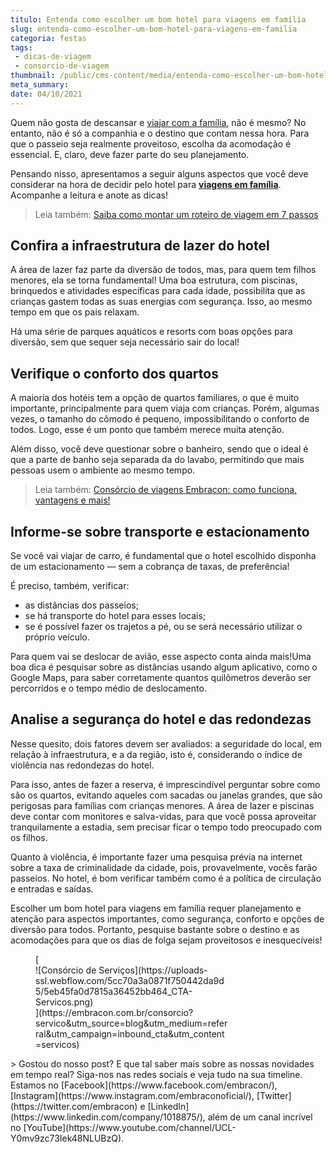 ```yaml
---
titulo: Entenda como escolher um bom hotel para viagens em família
slug: entenda-como-escolher-um-bom-hotel-para-viagens-em-familia
categoria: festas
tags:
 - dicas-de-viagem
 - consorcio-de-viagem
thumbnail: /public/cms-content/media/entenda-como-escolher-um-bom-hotel-para-viagens-em-familia.jpeg
meta_summary: 
date: 04/10/2021
---
```

Quem não gosta de descansar e [viajar com a família](https://www.embracon.com.br/blog/viagem-em-familia-4-dicas-para-agradar-a-todos), não é mesmo? No entanto, não é só a companhia e o destino que contam nessa hora. Para que o passeio seja realmente proveitoso, escolha da acomodação é essencial. E, claro, deve fazer parte do seu planejamento.

Pensando nisso, apresentamos a seguir alguns aspectos que você deve considerar na hora de decidir pelo hotel para [**viagens em família**](https://www.embracon.com.br/blog/como-escolher-um-destino-de-ferias-com-a-familia-confira-aqui). Acompanhe a leitura e anote as dicas!

> Leia também: [Saiba como montar um roteiro de viagem em 7 passos](https://www.embracon.com.br/blog/saiba-como-montar-um-roteiro-de-viagem-em-7-passos)

Confira a infraestrutura de lazer do hotel
------------------------------------------

A área de lazer faz parte da diversão de todos, mas, para quem tem filhos menores, ela se torna fundamental! Uma boa estrutura, com piscinas, brinquedos e atividades específicas para cada idade, possibilita que as crianças gastem todas as suas energias com segurança. Isso, ao mesmo tempo em que os pais relaxam.

Há uma série de parques aquáticos e resorts com boas opções para diversão, sem que sequer seja necessário sair do local!

Verifique o conforto dos quartos
--------------------------------

A maioria dos hotéis tem a opção de quartos familiares, o que é muito importante, principalmente para quem viaja com crianças. Porém, algumas vezes, o tamanho do cômodo é pequeno, impossibilitando o conforto de todos. Logo, esse é um ponto que também merece muita atenção.

Além disso, você deve questionar sobre o banheiro, sendo que o ideal é que a parte de banho seja separada da do lavabo, permitindo que mais pessoas usem o ambiente ao mesmo tempo.

> Leia também: [Consórcio de viagens Embracon: como funciona, vantagens e mais!](https://www.embracon.com.br/blog/consorcio-de-viagens-embracon-vantagens)

Informe-se sobre transporte e estacionamento
--------------------------------------------

Se você vai viajar de carro, é fundamental que o hotel escolhido disponha de um estacionamento — sem a cobrança de taxas, de preferência!

É preciso, também, verificar:

- as distâncias dos passeios;
- se há transporte do hotel para esses locais;
- se é possível fazer os trajetos a pé, ou se será necessário utilizar o próprio veículo.

Para quem vai se deslocar de avião, esse aspecto conta ainda mais!Uma boa dica é pesquisar sobre as distâncias usando algum aplicativo, como o Google Maps, para saber corretamente quantos quilômetros deverão ser percorridos e o tempo médio de deslocamento.

Analise a segurança do hotel e das redondezas
---------------------------------------------

Nesse quesito, dois fatores devem ser avaliados: a seguridade do local, em relação à infraestrutura, e a da região, isto é, considerando o índice de violência nas redondezas do hotel.

Para isso, antes de fazer a reserva, é imprescindível perguntar sobre como são os quartos, evitando aqueles com sacadas ou janelas grandes, que são perigosas para famílias com crianças menores. A área de lazer e piscinas deve contar com monitores e salva-vidas, para que você possa aproveitar tranquilamente a estadia, sem precisar ficar o tempo todo preocupado com os filhos.

Quanto à violência, é importante fazer uma pesquisa prévia na internet sobre a taxa de criminalidade da cidade, pois, provavelmente, vocês farão passeios. No hotel, é bom verificar também como é a política de circulação e entradas e saídas.

Escolher um bom hotel para viagens em família requer planejamento e atenção para aspectos importantes, como segurança, conforto e opções de diversão para todos. Portanto, pesquise bastante sobre o destino e as acomodações para que os dias de folga sejam proveitosos e inesquecíveis!

<figure class="w-richtext-figure-type-image w-richtext-align-center" style="max-width:310px">[<div>![Consórcio de Serviços](https://uploads-ssl.webflow.com/5cc70a3a0871f750442da9d5/5eb45fa0d7815a36452bb464_CTA-Servicos.png)</div>](https://embracon.com.br/consorcio?servico&utm_source=blog&utm_medium=referral&utm_campaign=inbound_cta&utm_content=servicos)</figure>> Gostou do nosso post? E que tal saber mais sobre as nossas novidades em tempo real? Siga-nos nas redes sociais e veja tudo na sua timeline. Estamos no [Facebook](https://www.facebook.com/embracon/), [Instagram](https://www.instagram.com/embraconoficial/), [Twitter](https://twitter.com/embracon) e [LinkedIn](https://www.linkedin.com/company/1018875/), além de um canal incrível no [YouTube](https://www.youtube.com/channel/UCL-Y0mv9zc73Iek48NLUBzQ).
